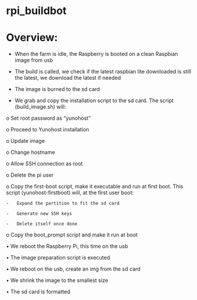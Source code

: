 # rpi_buildbot

# Overview:

-	When the farm is idle, the Raspberry is booted on a clean Raspbian image from usb

-	The build is called, we check if the latest raspbian lite downloaded is still the latest, we download the latest if needed
-	The image is burned to the sd card
-	We grab and copy the installation script to the sd card. The script (build_image.sh) will:

  o	Set root password as “yunohost”
  
  o	Proceed to Yunohost installation
  
  o	Update image
  
  o	Change hostname
  
  o	Allow SSH connection as root
  
  o	Delete the pi user
  
  o	Copy the first-boot script, make it executable and run at first boot. This script (yunohost-firstboot) will, at the first user boot:
  
    -	Expand the partition to fit the sd card
    
    -	Generate new SSH keys
    
    -	Delete itself once done
    
  o	Copy the boot_prompt script and make it run at boot 
  
•	We reboot the Raspberry Pi, this time on the usb

•	The image preparation script is executed

•	We reboot on the usb, create an img from the sd card

•	We shrink the image to the smallest size

•	The sd card is formatted 
